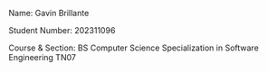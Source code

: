 Name: Gavin Brillante

Student Number: 202311096

Course & Section: BS Computer Science Specialization in Software Engineering TN07
